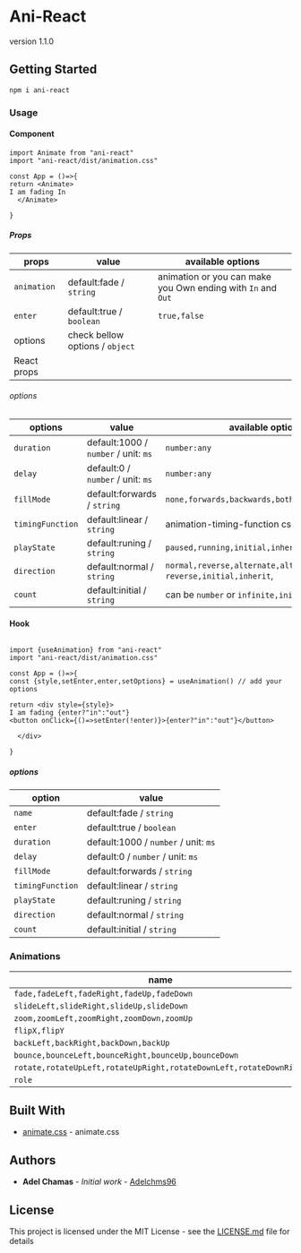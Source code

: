 # Ani-React

version 1.1.0

## Getting Started

```
npm i ani-react
```

### Usage

#### Component

```
import Animate from "ani-react"
import "ani-react/dist/animation.css"

const App = ()=>{
return <Animate>
I am fading In
  </Animate>

}
```

##### Props

| props       | value                           | available options                                            |
| ----------- | ------------------------------- | ------------------------------------------------------------ |
| `animation` | default:fade / `string`         | animation or you can make you Own ending with `In` and `Out` |
| `enter`     | default:true / `boolean`        | `true,false`                                                 |
| options     | check bellow options / `object` |                                                              |
| React props |                                 |                                                              |

###### options

| options          | value                                | available options                                             |
| ---------------- | ------------------------------------ | ------------------------------------------------------------- |
| `duration`       | default:1000 / `number` / unit: `ms` | `number:any`                                                  |
| `delay`          | default:0 / `number` / unit: `ms`    | `number:any`                                                  |
| `fillMode`       | default:forwards / `string`          | `none,forwards,backwards,both,initial,inherit`                |
| `timingFunction` | default:linear / `string`            | animation-timing-function css                                 |
| `playState`      | default:runing / `string`            | `paused,running,initial,inherit`                              |
| `direction`      | default:normal / `string`            | `normal,reverse,alternate,alternate-reverse,initial,inherit`, |
| `count`          | default:initial / `string`           | can be `number` or `infinite,initial,inherit`                 |

#### Hook

```

import {useAnimation} from "ani-react"
import "ani-react/dist/animation.css"

const App = ()=>{
const {style,setEnter,enter,setOptions} = useAnimation() // add your options

return <div style={style}>
I am fading {enter?"in":"out"}
<button onClick={()=>setEnter(!enter)}>{enter?"in":"out"}</button>

  </div>

}
```

##### options

| option           | value                                |
| ---------------- | ------------------------------------ |
| `name`           | default:fade / `string`              |
| `enter`          | default:true / `boolean`             |
| `duration`       | default:1000 / `number` / unit: `ms` |
| `delay`          | default:0 / `number` / unit: `ms`    |
| `fillMode`       | default:forwards / `string`          |
| `timingFunction` | default:linear / `string`            |
| `playState`      | default:runing / `string`            |
| `direction`      | default:normal / `string`            |
| `count`          | default:initial / `string`           |

### Animations

| name                                                               |
| ------------------------------------------------------------------ |
| `fade,fadeLeft,fadeRight,fadeUp,fadeDown`                          |
| `slideLeft,slideRight,slideUp,slideDown`                           |
| `zoom,zoomLeft,zoomRight,zoomDown,zoomUp`                          |
| `flipX,flipY`                                                      |
| `backLeft,backRight,backDown,backUp`                               |
| `bounce,bounceLeft,bounceRight,bounceUp,bounceDown`                |
| `rotate,rotateUpLeft,rotateUpRight,rotateDownLeft,rotateDownRight` |
| `role`                                                             |

## Built With

- [animate.css](https://github.com/animate-css/animate.css) - animate.css

## Authors

- **Adel Chamas** - _Initial work_ - [Adelchms96](https://github.com/adelchms96/ani-react)

## License

This project is licensed under the MIT License - see the [LICENSE.md](LICENSE.md) file for details
